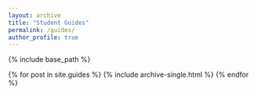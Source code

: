 ```yaml
---
layout: archive
title: "Student Guides"
permalink: /guides/
author_profile: true
---
```



{% include base_path %}

{% for post in site.guides %}
  {% include archive-single.html %}
{% endfor %} 
